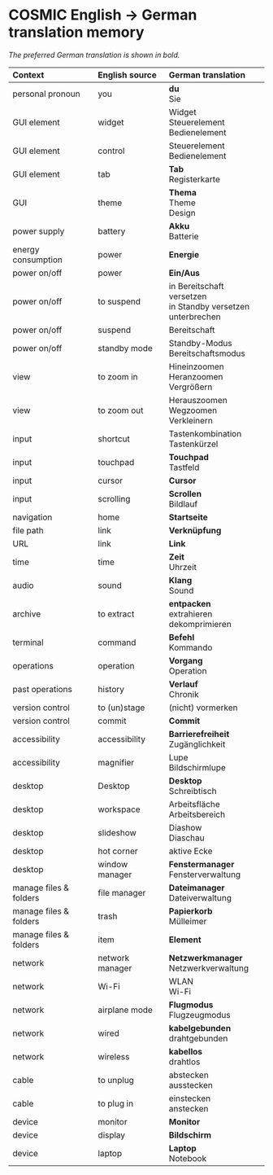 # COSMIC English → German translation memory

_The preferred German translation is shown in bold._

| **Context**            | **English source** | **German translation**                                            |
|:-----------------------|:-------------------|:------------------------------------------------------------------|
| personal pronoun       | you                | **du**<br>Sie                                                     |
| GUI element            | widget             | Widget<br>Steuerelement<br>Bedienelement                          |
| GUI element            | control            | Steuerelement<br>Bedienelement                                    |
| GUI element            | tab                | **Tab**<br>Registerkarte                                          |
| GUI                    | theme              | **Thema**<br>Theme<br>Design                                      |
| power supply           | battery            | **Akku**<br>Batterie                                              |
| energy consumption     | power              | **Energie**                                                       |
| power on/off           | power              | **Ein/Aus**                                                       |
| power on/off           | to suspend         | in Bereitschaft versetzen<br>in Standby versetzen<br>unterbrechen |
| power on/off           | suspend            | Bereitschaft                                                      |
| power on/off           | standby mode       | Standby-Modus<br>Bereitschaftsmodus                               |
| view                   | to zoom in         | Hineinzoomen<br>Heranzoomen<br>Vergrößern                         |
| view                   | to zoom out        | Herauszoomen<br>Wegzoomen<br>Verkleinern                          |
| input                  | shortcut           | Tastenkombination<br>Tastenkürzel                                 |
| input                  | touchpad           | **Touchpad**<br>Tastfeld                                          |
| input                  | cursor             | **Cursor**                                                        |
| input                  | scrolling          | **Scrollen**<br>Bildlauf                                          |
| navigation             | home               | **Startseite**                                                    |
| file path              | link               | **Verknüpfung**                                                   |
| URL                    | link               | **Link**                                                          |
| time                   | time               | **Zeit**<br>Uhrzeit                                               |
| audio                  | sound              | **Klang**<br>Sound                                                |
| archive                | to extract         | **entpacken**<br>extrahieren<br>dekomprimieren                    |
| terminal               | command            | **Befehl**<br>Kommando                                            |
| operations             | operation          | **Vorgang**<br>Operation                                          |
| past operations        | history            | **Verlauf**<br>Chronik                                            |
| version control        | to (un)stage       | (nicht) vormerken                                                 |
| version control        | commit             | **Commit**                                                        |
| accessibility          | accessibility      | **Barrierefreiheit**<br>Zugänglichkeit                            |
| accessibility          | magnifier          | Lupe<br>Bildschirmlupe                                            |
| desktop                | Desktop            | **Desktop**<br>Schreibtisch                                       |
| desktop                | workspace          | Arbeitsfläche<br>Arbeitsbereich                                   |
| desktop                | slideshow          | Diashow<br>Diaschau                                               |
| desktop                | hot corner         | aktive Ecke                                                       |
| desktop                | window manager     | **Fenstermanager**<br>Fensterverwaltung                           |
| manage files & folders | file manager       | **Dateimanager**<br>Dateiverwaltung                               |
| manage files & folders | trash              | **Papierkorb**<br>Mülleimer                                       |
| manage files & folders | item               | **Element**                                                       |
| network                | network manager    | **Netzwerkmanager**<br>Netzwerkverwaltung                         |
| network                | Wi-Fi              | WLAN<br>Wi-Fi                                                     |
| network                | airplane mode      | **Flugmodus**<br>Flugzeugmodus                                    |
| network                | wired              | **kabelgebunden**<br>drahtgebunden                                |
| network                | wireless           | **kabellos**<br>drahtlos                                          |
| cable                  | to unplug          | abstecken<br>ausstecken                                           |
| cable                  | to plug in         | einstecken<br>anstecken                                           |
| device                 | monitor            | **Monitor**                                                       |
| device                 | display            | **Bildschirm**                                                    |
| device                 | laptop             | **Laptop**<br>Notebook                                            |

   